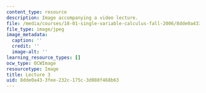 ```yaml
---
content_type: resource
description: Image accompanying a video lecture.
file: /media/courses/18-01-single-variable-calculus-fall-2006/8dde0a433fee232c175c3d088f468b63_lec03.jpg
file_type: image/jpeg
image_metadata:
  caption: ''
  credit: ''
  image-alt: ''
learning_resource_types: []
ocw_type: OCWImage
resourcetype: Image
title: Lecture 3
uid: 8dde0a43-3fee-232c-175c-3d088f468b63
---
```

